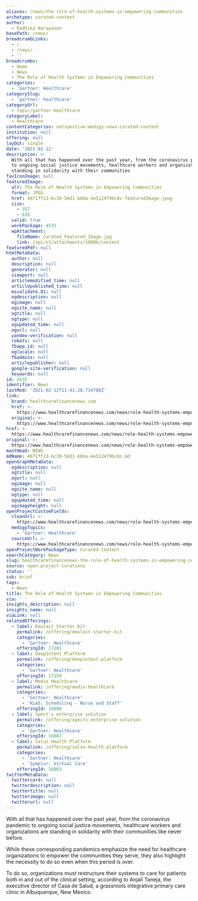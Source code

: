 ```yaml
---
aliases: /news/the-role-of-health-systems-in-empowering-communities
archetype: curated-content
author:
  - Radhika Narayanan
basePath: /news/
breadcrumbLinks:
  - /
  - /news/
  - ''
breadcrumbs:
  - Home
  - News
  - The Role of Health Systems in Empowering Communities
categories:
  - 'Gartner: Healthcare'
categorySlug:
  - 'gartner: healthcare'
categoryUrl:
  - topic/gartner-healthcare
categoryLabel:
  - Healthcare
contentCategories: netspective-medigy-news-curated-content
institution: null
offering: null
layOut: single
date: '2021-02-12'
description: >-
  With all that has happened over the past year, from the coronavirus pandemic
  to ongoing social justice movements, healthcare workers and organizations are
  standing in solidarity with their communities
favIconImage: null
featuredImage:
  alt: The Role of Health Systems in Empowering Communities
  format: JPEG
  href: 4871ff13-bc30-56d1-b8da-4e512479bc0c-featuredImage.jpeg
  size:
    - 357
    - 635
  valid: true
  workPackage: 4535
  wpAttachment:
    fileName: Curated_Featured_Image.jpg
    link: /api/v3/attachments/10906/content
featuredPdf: null
htmlMetaData:
  author: null
  description: null
  generator: null
  viewport: null
  articlemodified_time: null
  articlepublished_time: null
  msvalidate.01: null
  ogdescription: null
  ogimage: null
  ogsite_name: null
  ogtitle: null
  ogtype: null
  ogupdated_time: null
  ogurl: null
  yandex-verification: null
  robots: null
  fbapp_id: null
  oglocale: null
  fbadmins: null
  articlepublisher: null
  google-site-verification: null
  keywords: null
id: 4535
identifier: News
lastMod: '2021-02-12T11:41:28.734788Z'
link:
  brand: healthcarefinancenews.com
  href: >-
    https://www.healthcarefinancenews.com/news/role-health-systems-empowering-communities
  original: >-
    https://www.healthcarefinancenews.com/news/role-health-systems-empowering-communities
href: >-
  https://www.healthcarefinancenews.com/news/role-health-systems-empowering-communities
original: >-
  https://www.healthcarefinancenews.com/news/role-health-systems-empowering-communities
mastHead: NEWS
mdName: 4871ff13-bc30-56d1-b8da-4e512479bc0c.md
openGraphMetaData:
  ogdescription: null
  ogtitle: null
  ogurl: null
  ogimage: null
  ogsite_name: null
  ogtype: null
  ogupdated_time: null
  ogimageheight: null
openProjectCustomFields:
  cleanUrl: >-
    https://www.healthcarefinancenews.com/news/role-health-systems-empowering-communities
  medigyTopics:
    - 'Gartner: Healthcare'
  sourceUrl: >-
    https://www.healthcarefinancenews.com/news/role-health-systems-empowering-communities
openProjectWorkPackageType: Curated Content
searchCategory: News
slug: healthcarefinancenews-the-role-of-health-systems-in-empowering-communities
source: open-project-curations
status: ''
sub: brief
tags:
  - News
title: The Role of Health Systems in Empowering Communities
via: ' '
insights_description: null
insights_name: null
viaLink: null
relatedOfferings:
  - label: Emulait Starter Kit
    permalink: /offering/emulait-starter-kit
    categories:
      - 'Gartner: Healthcare'
    offeringId: 17281
  - label: DeepIntent Platform
    permalink: /offering/deepintent-platform
    categories:
      - 'Gartner: Healthcare'
    offeringId: 17259
  - label: Medix Healthcare
    permalink: /offering/medix-healthcare
    categories:
      - 'Gartner: Healthcare'
      - 'KLAS: Scheduling - Nurse and Staff'
    offeringId: 16888
  - label: Spect's enterprise solution
    permalink: /offering/spects-enterprise-solution
    categories:
      - 'Gartner: Healthcare'
    offeringId: 16087
  - label: Salvo Health Platform
    permalink: /offering/salvo-health-platform
    categories:
      - 'Gartner: Healthcare'
      - 'Symplur: Virtual Care'
    offeringId: 16063
twitterMetaData:
  twittercard: null
  twitterdescription: null
  twittertitle: null
  twitterimage: null
  twitterurl: null
---
```

<p>With all that has happened over the past year, from the coronavirus pandemic to ongoing social justice movements, healthcare workers and organizations are standing in solidarity with their communities like never before.</p><p>While these corresponding pandemics emphasize the need for healthcare organizations to empower the communities they serve, they also highlight the necessity to do so even when this period is over.</p><p>To do so, organizations must restructure their systems to care for patients both in and out of the clinical setting, according to Anjali Taneja, the executive director of Casa de Salud, a grassroots integrative primary care clinic in Albuquerque, New Mexico.</p>